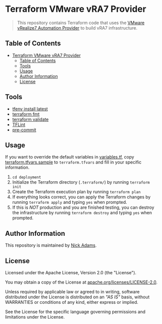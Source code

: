 # Terraform VMware vRA7 Provider

> This repository contains Terraform code that uses the [VMware vRealize7 Automation Provider](https://registry.terraform.io/providers/vmware/vra7/latest/docs) to build vRA7 infrastructure.

## Table of Contents

- [Terraform VMware vRA7 Provider](#terraform-vra)
  - [Table of Contents](#table-of-contents)
  - [Tools](#tools)
  - [Usage](#usage)
  - [Author Information](#author-information)
  - [License](#license)

## Tools

- [tfenv install latest](https://github.com/tfutils/tfenv)
- [terraform fmt](https://www.terraform.io/docs/commands/fmt.html)
- [terraform validate](https://www.terraform.io/docs/commands/validate.html)
- [TFLint](https://github.com/terraform-linters/tflint)
- [pre-commit](https://pre-commit.com)

## Usage

If you want to override the default variables in [variables.tf](https://github.com/nickkadams/terraform-vra7/blob/main/deployment/variables.tf), copy [terraform.tfvars.sample](https://github.com/nickkadams/terraform-vra7/blob/main/deployment/terraform.tfvars.sample) to `terraform.tfvars` and fill in your specific information.

1. `cd deployment`
1. Initialize the Terraform directory (`.terraform/`) by running `terraform init`
1. Create the Terraform execution plan by running `terraform plan`
1. If everything looks correct, you can apply the Terraform changes by running `terraform apply` and typing `yes` when prompted.
1. If this is *NOT* production and you are finished testing, you can destroy the infrastructure by running `terraform destroy` and typing `yes` when prompted.

## Author Information

This repository is maintained by [Nick Adams](https://github.com/nickkadams).

## License

Licensed under the Apache License, Version 2.0 (the "License").

You may obtain a copy of the License at [apache.org/licenses/LICENSE-2.0](http://www.apache.org/licenses/LICENSE-2.0).

Unless required by applicable law or agreed to in writing, software distributed under the License is distributed on an _"AS IS"_ basis, without WARRANTIES or conditions of any kind, either express or implied.

See the License for the specific language governing permissions and limitations under the License.
